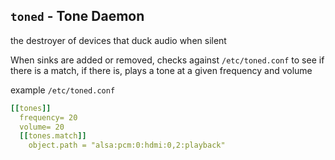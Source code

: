 ## `toned` - Tone Daemon

the destroyer of devices that duck audio when silent

When sinks are added or removed, checks against `/etc/toned.conf` to see if there is a match, if there is, plays a tone at a given frequency and volume

example `/etc/toned.conf`
```yaml
[[tones]]
  frequency= 20
  volume= 20
  [[tones.match]]
    object.path = "alsa:pcm:0:hdmi:0,2:playback"
```

